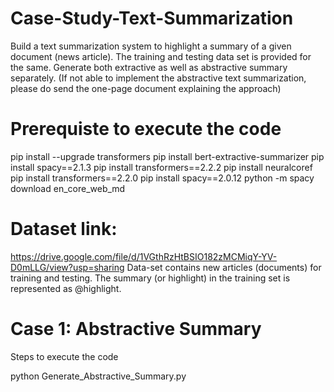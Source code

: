 # Case-Study-Text-Summarization
 Build a text summarization system to highlight a summary of a given document (news article). The training and testing data set is provided for the same. Generate both extractive as well as abstractive summary separately.  (If not able to implement the abstractive text summarization, please do send the one-page document explaining the approach)
# Prerequiste to execute the code
pip install --upgrade transformers
pip install bert-extractive-summarizer
pip install spacy==2.1.3
pip install transformers==2.2.2
pip install neuralcoref
pip install transformers==2.2.0
pip install spacy==2.0.12
python -m spacy download en_core_web_md
# Dataset link: 
https://drive.google.com/file/d/1VGthRzHtBSIO182zMCMiqY-YV-D0mLLG/view?usp=sharing
Data-set contains new articles (documents) for training and testing. The summary (or highlight) in the training set is represented as @highlight.

# Case 1: Abstractive Summary
Steps to execute the code 

python Generate_Abstractive_Summary.py


